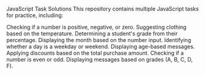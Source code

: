 JavaScript Task Solutions
This repository contains multiple JavaScript tasks for practice, including:

Checking if a number is positive, negative, or zero.
Suggesting clothing based on the temperature.
Determining a student's grade from their percentage.
Displaying the month based on the number input.
Identifying whether a day is a weekday or weekend.
Displaying age-based messages.
Applying discounts based on the total purchase amount.
Checking if a number is even or odd.
Displaying messages based on grades (A, B, C, D, F).
